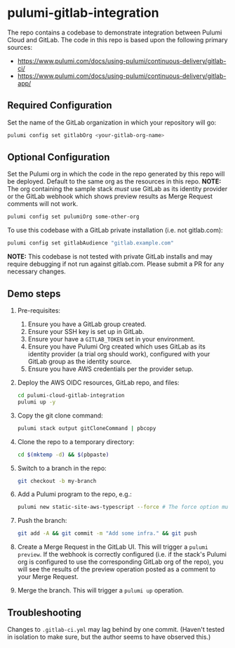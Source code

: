 # pulumi-gitlab-integration

The repo contains a codebase to demonstrate integration between Pulumi Cloud and GitLab. The code in this repo is based upon the following primary sources:

* <https://www.pulumi.com/docs/using-pulumi/continuous-delivery/gitlab-ci/>
* <https://www.pulumi.com/docs/using-pulumi/continuous-delivery/gitlab-app/>

## Required Configuration

Set the name of the GitLab organization in which your repository will go:

```bash
pulumi config set gitlabOrg <your-gitlab-org-name>
```

## Optional Configuration

Set the Pulumi org in which the code in the repo generated by this repo will be deployed. Default to the same org as the resources in this repo. **NOTE:** The org containing the sample stack _must_ use GitLab as its identity provider or the GitLab webhook which shows preview results as Merge Request comments will not work.

```bash
pulumi config set pulumiOrg some-other-org
```

To use this codebase with a GitLab private installation (i.e. not gitlab.com):

```bash
pulumi config set gitlabAudience "gitlab.example.com"
```

**NOTE:** This codebase is not tested with private GitLab installs and may require debugging if not run against gitlab.com. Please submit a PR for any necessary changes.

## Demo steps

1. Pre-requisites:
    1. Ensure you have a GitLab group created.
    1. Ensure your SSH key is set up in GitLab.
    1. Ensure your have a `GITLAB_TOKEN` set in your environment.
    1. Ensure you have Pulumi Org created which uses GitLab as its identity provider (a trial org should work), configured with your GitLab group as the identity source.
    1. Ensure you have AWS credentials per the provider setup.
1. Deploy the AWS OIDC resources, GitLab repo, and files:

    ```bash
    cd pulumi-cloud-gitlab-integration
    pulumi up -y
    ```

1. Copy the git clone command:

    ```bash
    pulumi stack output gitCloneCommand | pbcopy
    ```

1. Clone the repo to a temporary directory:

    ```bash
    cd $(mktemp -d) && $(pbpaste)
    ```

1. Switch to a branch in the repo:

    ```bash
    git checkout -b my-branch
    ```

1. Add a Pulumi program to the repo, e.g.:

    ```bash
    pulumi new static-site-aws-typescript --force # The force option must be set because there are already files in the repo.
    ```

1. Push the branch:

    ```bash
    git add -A && git commit -m "Add some infra." && git push
    ```

1. Create a Merge Request in the GitLab UI. This will trigger a `pulumi preview`. If the webhook is correctly configured (i.e. if the stack's Pulumi org is configured to use the corresponding GitLab org of the repo), you will see the results of the preview operation posted as a comment to your Merge Request.
1. Merge the branch. This will trigger a `pulumi up` operation.

## Troubleshooting

Changes to `.gitlab-ci.yml` may lag behind by one commit. (Haven't tested in isolation to make sure, but the author seems to have observed this.)
